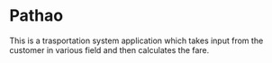 # Pathao

This is a trasportation system application which takes input from the customer in various field and then calculates the fare.
